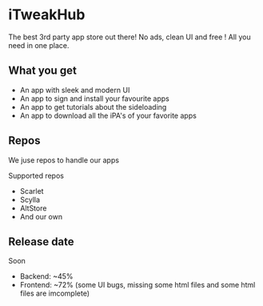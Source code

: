 # iTweakHub
The best 3rd party app store out there! No ads, clean UI and free ! All you need in one place.

## What you get
- An app with sleek and modern UI
- An app to sign and install your favourite apps
- An app to get tutorials about the sideloading
- An app to download all the iPA's of your favorite apps

## Repos
We juse repos to handle our apps

Supported repos
- Scarlet
- Scylla
- AltStore
- And our own

## Release date
Soon
- Backend: ~45%
- Frontend: ~72% (some UI bugs, missing some html files and some html files are imcomplete)
